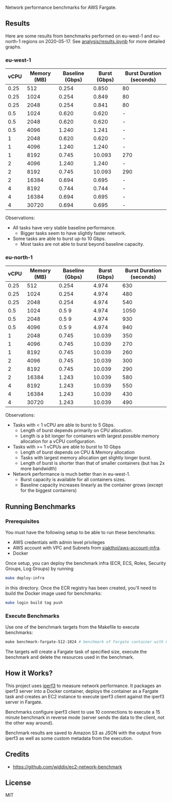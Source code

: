 Network performance benchmarks for AWS Fargate.

## Results

Here are some results from benchmarks performed on eu-west-1 and eu-north-1
regions on 2020-05-17. See [analysis/results.ipynb](analysis/results.ipynb)
for more detailed graphs.

### eu-west-1

|vCPU|Memory (MB)|Baseline (Gbps)|Burst (Gbps)|Burst Duration (seconds)|
|----|-----------|---------------|------------|------------------------|
|0.25|512        |0.254          |0.850       |80                      |
|0.25|1024       |0.254          |0.849       |80                      |
|0.25|2048       |0.254          |0.841       |80                      |
|0.5 |1024       |0.620          |0.620       |-                       |
|0.5 |2048       |0.620          |0.620       |-                       |
|0.5 |4096       |1.240          |1.241       |-                       |
|1   |2048       |0.620          |0.620       |-                       |
|1   |4096       |1.240          |1.240       |-                       |
|1   |8192       |0.745          |10.093      |270                     |
|2   |4096       |1.240          |1.240       |-                       |
|2   |8192       |0.745          |10.093      |290                     |
|2   |16384      |0.694          |0.695       |-                       |
|4   |8192       |0.744          |0.744       |-                       |
|4   |16384      |0.694          |0.695       |-                       |
|4   |30720      |0.694          |0.695       |-                       |

Observations:

* All tasks have very stable baseline performance.
  * Bigger tasks seem to have slightly faster network.
* Some tasks are able to burst up-to 10 Gbps.
  * Most tasks are not able to burst beyond baseline capacity.


### eu-north-1

| vCPU | Memory (MB) | Baseline (Gbps) | Burst (Gbps) | Burst Duration (seconds) |
|------|-------------|-----------------|--------------|--------------------------|
| 0.25 | 512         | 0.254           | 4.974        | 630                      |
| 0.25 | 1024        | 0.254           | 4.974        | 480                      |
| 0.25 | 2048        | 0.254           | 4.974        | 540                      |
| 0.5  | 1024        | 0.5 9           | 4.974        | 1050                     |
| 0.5  | 2048        | 0.5 9           | 4.974        | 930                      |
| 0.5  | 4096        | 0.5 9           | 4.974        | 940                      |
| 1    | 2048        | 0.745           | 10.039       | 350                      |
| 1    | 4096        | 0.745           | 10.039       | 270                      |
| 1    | 8192        | 0.745           | 10.039       | 260                      |
| 2    | 4096        | 0.745           | 10.039       | 300                      |
| 2    | 8192        | 0.745           | 10.039       | 290                      |
| 2    | 16384       | 1.243           | 10.039       | 580                      |
| 4    | 8192        | 1.243           | 10.039       | 550                      |
| 4    | 16384       | 1.243           | 10.039       | 430                      |
| 4    | 30720       | 1.243           | 10.039       | 490                      |

Observations:

* Tasks with < 1 vCPU are able to burst to 5 Gbps.
  * Length of burst depends primarily on CPU allocation.
  * Length is a bit longer for containers with largest possible memory allocation for a vCPU configuration.
* Tasks with >= 1 vCPUs are able to burst to 10 Gbps
  * Length of burst depends on CPU & Memory allocation
  * Tasks with largest memory allocation get slightly longer burst.
  * Length of burst is shorter than that of smaller containers (but has 2x more bandwidth)
* Network performance is much better than in eu-west-1.
  * Burst capacity is available for all containers sizes.
  * Baseline capacity increases linearly as the container grows (except for the biggest containers)

## Running Benchmarks

### Prerequisites

You must have the following setup to be able to run these benchmarks:
* AWS credentials with admin level privileges
* AWS account with VPC and Subnets from [sjakthol/aws-account-infra](https://github.com/sjakthol/aws-account-infra).
* Docker

Once setup, you can deploy the benchmark infra (ECR, ECS, Roles, Security Groups, Log Groups) by running

```bash
make deploy-infra
```

in this directory. Once the ECR registry has been created, you'll need to build the Docker image
used for benchmarks:

```bash
make login build tag push
```

### Execute Benchmarks

Use one of the benchmark targets from the Makefile to execute benchmarks:

```makefile
make benchmark-fargate-512-1024 # benchmark of Fargate container with 0.5vCPU and 1GB memory
```

The targets will create a Fargate task of specified size, execute the benchmark
and delete the resources used in the benchmark.

## How it Works?

This project uses [iperf3](https://iperf.fr/) to measure network performance. It
packages an iperf3 server into a Docker container, deploys the container as a
Fargate task and creates an EC2 instance to execute iperf3 client against the
iperf3 server in Fargate.

Benchmarks configure iperf3 client to use 10 connections to execute a 15 minute
benchmark in reverse mode (server sends the data to the client, not the other
way around).

Benchmark results are saved to Amazon S3 as JSON with the output from iperf3
as well as some custom metadata from the execution.

## Credits

* https://github.com/widdix/ec2-network-benchmark

## License

MIT